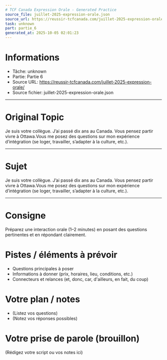 ```yaml
---
# TCF Canada Expression Orale - Generated Practice
source_file: juillet-2025-expression-orale.json
source_url: https://reussir-tcfcanada.com/juillet-2025-expression-orale/
task: unknown
part: partie_6
generated_at: 2025-10-05 02:01:23
---
```


# Informations
- Tâche: unknown
- Partie: Partie 6
- Source URL: https://reussir-tcfcanada.com/juillet-2025-expression-orale/
- Source fichier: juillet-2025-expression-orale.json

---

# Original Topic
Je suis votre collègue. J’ai passé dix ans au Canada. Vous pensez partir vivre à Ottawa.Vous me posez des questions sur mon expérience d’intégration (se loger, travailler, s’adapter à la culture, etc.).

---

# Sujet
Je suis votre collègue. J’ai passé dix ans au Canada. Vous pensez partir vivre à Ottawa.Vous me posez des questions sur mon expérience d’intégration (se loger, travailler, s’adapter à la culture, etc.).

---
# Consigne
Préparez une interaction orale (1–2 minutes) en posant des questions pertinentes et en répondant clairement.

# Pistes / éléments à prévoir
- Questions principales à poser
- Informations à donner (prix, horaires, lieu, conditions, etc.)
- Connecteurs et relances (et, donc, car, d'ailleurs, en fait, du coup)

# Votre plan / notes
- (Listez vos questions)
- (Notez vos réponses possibles)

# Votre prise de parole (brouillon)
(Rédigez votre script ou vos notes ici)
